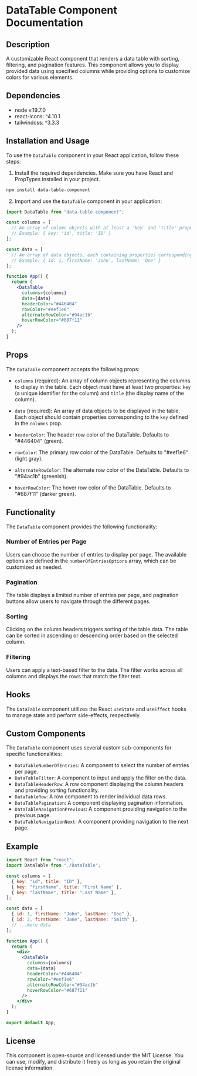 # DataTable Component Documentation

## Description

A customizable React component that renders a data table with sorting, filtering, and pagination features. This component allows you to display provided data using specified columns while providing options to customize colors for various elements.

## Dependencies

- node v.19.7.0
- react-icons: ^4.10.1
- tailwindcss: ^3.3.3

## Installation and Usage

To use the `DataTable` component in your React application, follow these steps:

1. Install the required dependencies. Make sure you have React and PropTypes installed in your project.

```bash
npm install data-table-component
```

2. Import and use the `DataTable` component in your application:

```jsx
import DataTable from "data-table-component";

const columns = [
  // An array of column objects with at least a 'key' and 'title' property.
  // Example: { key: 'id', title: 'ID' }
];

const data = [
  // An array of data objects, each containing properties corresponding to the 'key' in the columns array.
  // Example: { id: 1, firstName: 'John', lastName: 'Doe' }
];

function App() {
  return (
    <DataTable
      columns={columns}
      data={data}
      headerColor="#446404"
      rowColor="#eef1e6"
      alternateRowColor="#94ac1b"
      hoverRowColor="#687f11"
    />
  );
}
```

## Props

The `DataTable` component accepts the following props:

- `columns` (required): An array of column objects representing the columns to display in the table. Each object must have at least two properties: `key` (a unique identifier for the column) and `title` (the display name of the column).

- `data` (required): An array of data objects to be displayed in the table. Each object should contain properties corresponding to the `key` defined in the `columns` prop.

- `headerColor`: The header row color of the DataTable. Defaults to "#446404" (green).

- `rowColor`: The primary row color of the DataTable. Defaults to "#eef1e6" (light gray).

- `alternateRowColor`: The alternate row color of the DataTable. Defaults to "#94ac1b" (greenish).

- `hoverRowColor`: The hover row color of the DataTable. Defaults to "#687f11" (darker green).

## Functionality

The `DataTable` component provides the following functionality:

### Number of Entries per Page

Users can choose the number of entries to display per page. The available options are defined in the `numberOfEntriesOptions` array, which can be customized as needed.

### Pagination

The table displays a limited number of entries per page, and pagination buttons allow users to navigate through the different pages.

### Sorting

Clicking on the column headers triggers sorting of the table data. The table can be sorted in ascending or descending order based on the selected column.

### Filtering

Users can apply a text-based filter to the data. The filter works across all columns and displays the rows that match the filter text.

## Hooks

The `DataTable` component utilizes the React `useState` and `useEffect` hooks to manage state and perform side-effects, respectively.

## Custom Components

The `DataTable` component uses several custom sub-components for specific functionalities:

- `DataTableNumberOfEntries`: A component to select the number of entries per page.
- `DataTableFilter`: A component to input and apply the filter on the data.
- `DataTableHeaderRow`: A row component displaying the column headers and providing sorting functionality.
- `DataTableRow`: A row component to render individual data rows.
- `DataTablePagination`: A component displaying pagination information.
- `DataTableNavigationPrevious`: A component providing navigation to the previous page.
- `DataTableNavigationNext`: A component providing navigation to the next page.

## Example

```jsx
import React from "react";
import DataTable from "./DataTable";

const columns = [
  { key: "id", title: "ID" },
  { key: "firstName", title: "First Name" },
  { key: "lastName", title: "Last Name" },
];

const data = [
  { id: 1, firstName: "John", lastName: "Doe" },
  { id: 2, firstName: "Jane", lastName: "Smith" },
  // ...more data
];

function App() {
  return (
    <div>
      <DataTable
        columns={columns}
        data={data}
        headerColor="#446404"
        rowColor="#eef1e6"
        alternateRowColor="#94ac1b"
        hoverRowColor="#687f11"
      />
    </div>
  );
}

export default App;
```

## License

This component is open-source and licensed under the MIT License. You can use, modify, and distribute it freely as long as you retain the original license information.
